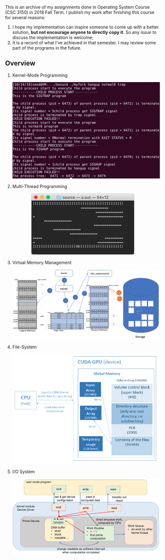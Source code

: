 This is an archive of my assignments done in Operating System Course (CSC 3150) in 2018 Fall Term. I publish my work after finishing this course for several reasons:

1. I hope my implementation can inspire someone to come up with a better solution, **but not encourage anyone to directly copy it**. So any *issue* to discuss the implementation is welcome;
2. It is a record of what I've achieved in that semester. I may review some part of the programs in the future.

## Overview

1. Kernel-Mode Programming

   <p align="center"><img src="README.assets/image-20181014234015526.png"></p>

2. Multi-Thread Programming

<p align="center"><img src="README.assets/image-20181028164514975.png"></p>

3. Virtual Memory Management

   <p align="center"><img src="README.assets/image-20181115191115503.png"></p>

4. File-System

   <p align="center"><img src="README.assets/image-20181129224018659.png"></p>

5. I/O System

   <p align="center"><img src="README.assets/image-20181211232810112.png"></p>